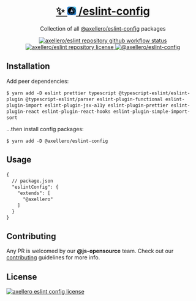 <h1 align="center">
  <a target="_blank" href="https://axellero.io/en">
    ✨
    <img
      height="22.5"
      src="https://raw.githubusercontent.com/axellero-io/eslint/main/.github/assets/logo.png"
      alt="axellero logo"
    />
    /eslint-config
  </a>
</h1>

<p align="center">Collection of all <a href="https://github.com/axellero-io/eslint">@axellero/eslint-config</a> packages</p>

<p align="center">
  <a href="https://github.com/axellero-io/eslint/actions?query=workflow%3A%22Lint+and+Test%22">
    <img
      src="https://github.com/axellero-io/eslint/workflows/Lint%20and%20Test/badge.svg"
      alt="axellero/eslint repository github workflow status"
    />
  </a>
  <a href="https://github.com/axellero-io/eslint/blob/main/LICENSE">
    <img
      src="https://img.shields.io/github/license/axellero/eslint?label=License"
      alt="axellero/eslint repository license"
    />
  </a>
   <a href="https://www.npmjs.com/package/@axellero/eslint-config">
     <img
       src="https://img.shields.io/npm/v/@axellero/eslint-config?color=blue&logo=npm&label="
       alt="@axellero/eslint-config"
     />
   </a>
</p>

## Installation
Add peer dependencies:
```shell
$ yarn add -D eslint prettier typescript @typescript-eslint/eslint-plugin @typescript-eslint/parser eslint-plugin-functional eslint-plugin-import eslint-plugin-jsx-a11y eslint-plugin-prettier eslint-plugin-react eslint-plugin-react-hooks eslint-plugin-simple-import-sort
```
...then install config packages:
```shell
$ yarn add -D @axellero/eslint-config
```

## Usage
```json5
{
  // package.json
  "eslintConfig": {
    "extends": [
      "@axellero"
    ]
  }
}
```

## Contributing
Any PR is welcomed by our **@js-opensource** team.
Check out our [contributing](../../CONTRIBUTING.md) guidelines for more info.

## License
[![axellero eslint config license](https://img.shields.io/github/license/axellero/eslint?label=as%20always&color=informational)](../../LICENSE)
